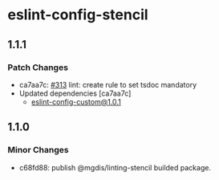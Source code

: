 # eslint-config-stencil

## 1.1.1

### Patch Changes

- ca7aa7c: [#313](https://gitlab.mgdis.fr/core/core-ui/core-ui/-/issues/313) lint: create rule to set tsdoc mandatory
- Updated dependencies [ca7aa7c]
  - eslint-config-custom@1.0.1

## 1.1.0

### Minor Changes

- c68fd88: publish @mgdis/linting-stencil builded package.
